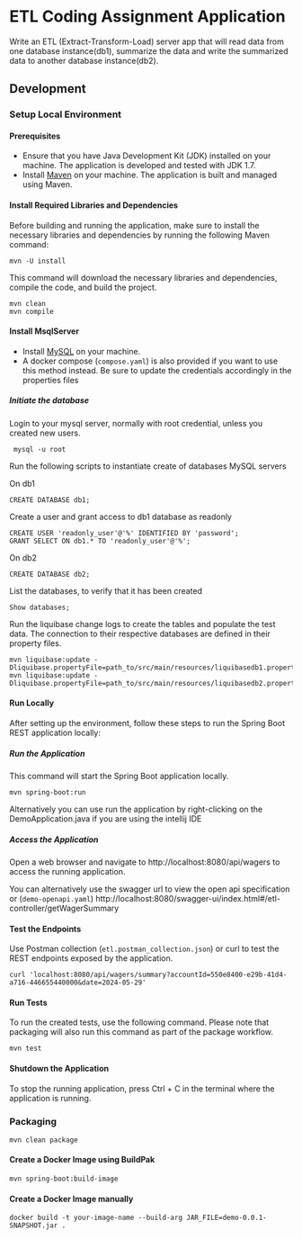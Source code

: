 # ETL Coding Assignment Application

Write an ETL (Extract-Transform-Load) server app that will read data from one database instance(db1), 
summarize the data and write the summarized data to another database instance(db2). 

## Development

### Setup Local Environment

#### Prerequisites
- Ensure that you have Java Development Kit (JDK) installed on your machine. The application is developed and tested with JDK 1.7.
- Install [Maven](https://maven.apache.org/install.html) on your machine. The application is built and managed using Maven.

#### Install Required Libraries and Dependencies
Before building and running the application, make sure to install the necessary libraries and dependencies by running the following Maven command:
```
mvn -U install
```

This command will download the necessary libraries and dependencies, compile the code, and build the project.
```
mvn clean 
mvn compile
```

#### Install MsqlServer
- Install [MySQL](https://dev.mysql.com/doc/mysql-installation-excerpt/5.7/en/) on your machine.
- A docker compose (`compose.yaml`) is also provided if you want to use this method instead. Be sure to update the credentials accordingly in the properties files

##### Initiate the database
Login to your mysql server, normally with root credential, unless you created new users.

```
 mysql -u root
```

Run the following scripts to instantiate create of databases MySQL servers

On db1
```
CREATE DATABASE db1;
```
Create a user and grant access to db1 database as readonly

```
CREATE USER 'readonly_user'@'%' IDENTIFIED BY 'password';
GRANT SELECT ON db1.* TO 'readonly_user'@'%';
```

On db2
```
CREATE DATABASE db2;
```

List the databases, to verify that it has been created
```
Show databases;
```

Run the liquibase change logs to create the tables and populate the test data.
The connection to their respective databases are defined in their property files.
```
mvn liquibase:update -Dliquibase.propertyFile=path_to/src/main/resources/liquibasedb1.properties
mvn liquibase:update -Dliquibase.propertyFile=path_to/src/main/resources/liquibasedb2.properties
```

#### Run Locally
After setting up the environment, follow these steps to run the Spring Boot REST application locally:

##### Run the Application
This command will start the Spring Boot application locally.
```
mvn spring-boot:run
```

Alternatively you can use run the application by right-clicking on the DemoApplication.java if you are using the intellij IDE

##### Access the Application
Open a web browser and navigate to http://localhost:8080/api/wagers to access the running application.

You can alternatively use the swagger url to view the open api specification or (`demo-openapi.yaml`)
http://localhost:8080/swagger-ui/index.html#/etl-controller/getWagerSummary

#### Test the Endpoints
Use Postman collection (`etl.postman_collection.json`) or curl to test the REST endpoints exposed by the application.

```
curl 'localhost:8080/api/wagers/summary?accountId=550e8400-e29b-41d4-a716-446655440000&date=2024-05-29'
```


#### Run Tests 
To run the created tests, use the following command. Please note that packaging will also run this command as part of the package workflow.
```
mvn test
```

#### Shutdown the Application
To stop the running application, press Ctrl + C in the terminal where the application is running.

### Packaging

```
mvn clean package
```

#### Create a Docker Image using BuildPak
```
mvn spring-boot:build-image

```

#### Create a Docker Image manually
```
docker build -t your-image-name --build-arg JAR_FILE=demo-0.0.1-SNAPSHOT.jar .

```


